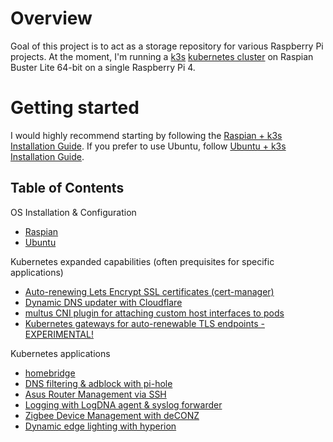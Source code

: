 # Overview

Goal of this project is to act as a storage repository for various Raspberry Pi projects. At the moment, I'm running a [k3s](https://k3s.io) [kubernetes cluster](https://kubernetes.io) on Raspian Buster Lite 64-bit on a single Raspberry Pi 4.

# Getting started

I would highly recommend starting by following the [Raspian + k3s Installation Guide](raspian/README.md). If you prefer to use Ubuntu, follow [Ubuntu + k3s Installation Guide](ubuntu/README.md).

## Table of Contents

OS Installation & Configuration
* [Raspian](raspian/README.md)
* [Ubuntu](ubuntu/README.md)

Kubernetes expanded capabilities (often prequisites for specific applications)
* [Auto-renewing Lets Encrypt SSL certificates (cert-manager)](cert-manager/README.md)
* [Dynamic DNS updater with Cloudflare](cloudflare-ddns/README.md)
* [multus CNI plugin for attaching custom host interfaces to pods](multus/README.md)
* [Kubernetes gateways for auto-renewable TLS endpoints - EXPERIMENTAL!](gateway/README.md)

Kubernetes applications
* [homebridge](homebridge/README.md)
* [DNS filtering & adblock with pi-hole](pihole/README.md)
* [Asus Router Management via SSH](asus-router/README.md)
* [Logging with LogDNA agent & syslog forwarder](logdna/README.md)
* [Zigbee Device Management with deCONZ](deconz/README.md)
* [Dynamic edge lighting with hyperion](hyperion/README.md)
